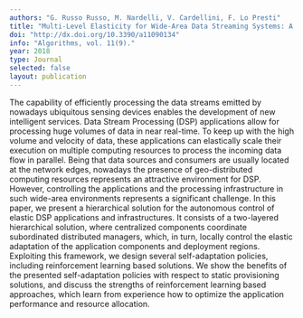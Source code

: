 ```yaml
---
authors: "G. Russo Russo, M. Nardelli, V. Cardellini, F. Lo Presti"
title: "Multi-Level Elasticity for Wide-Area Data Streaming Systems: A Reinforcement Learning Approach"
doi: "http://dx.doi.org/10.3390/a11090134"
info: "Algorithms, vol. 11(9)."
year: 2018
type: Journal
selected: false
layout: publication
---
```


The capability of efficiently processing the data streams emitted by nowadays ubiquitous sensing devices enables the development of new intelligent services. Data Stream Processing (DSP) applications allow for processing huge volumes of data in near real-time. To keep up with the high volume and velocity of data, these applications can elastically scale their execution on multiple computing resources to process the incoming data flow in parallel. Being that data sources and consumers are usually located at the network edges, nowadays the presence of geo-distributed computing resources represents an attractive environment for DSP. However, controlling the applications and the processing infrastructure in such wide-area environments represents a significant challenge. In this paper, we present a hierarchical solution for the autonomous control of elastic DSP applications and infrastructures. It consists of a two-layered hierarchical solution, where centralized components coordinate subordinated distributed managers, which, in turn, locally control the elastic adaptation of the application components and deployment regions. Exploiting this framework, we design several self-adaptation policies, including reinforcement learning based solutions. We show the benefits of the presented self-adaptation policies with respect to static provisioning solutions, and discuss the strengths of reinforcement learning based approaches, which learn from experience how to optimize the application performance and resource allocation.

